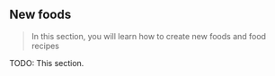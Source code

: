 ## New foods
>In this section, you will learn how to create new foods and food recipes

TODO: This section.

